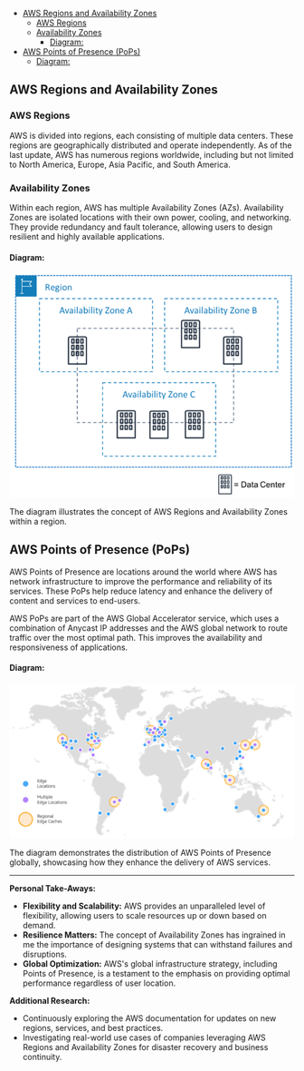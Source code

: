 - [AWS Regions and Availability Zones](#aws-regions-and-availability-zones)
  - [AWS Regions](#aws-regions)
  - [Availability Zones](#availability-zones)
    - [Diagram:](#diagram)
- [AWS Points of Presence (PoPs)](#aws-points-of-presence-pops)
    - [Diagram:](#diagram-1)

## AWS Regions and Availability Zones

### AWS Regions

AWS is divided into regions, each consisting of multiple data centers. These regions are geographically distributed and operate independently. As of the last update, AWS has numerous regions worldwide, including but not limited to North America, Europe, Asia Pacific, and South America.

### Availability Zones

Within each region, AWS has multiple Availability Zones (AZs). Availability Zones are isolated locations with their own power, cooling, and networking. They provide redundancy and fault tolerance, allowing users to design resilient and highly available applications.

#### Diagram:

![AWS Regions and Availability Zones](<../readme-images/AWS Regions and Availability Zones.png>)

The diagram illustrates the concept of AWS Regions and Availability Zones within a region.

## AWS Points of Presence (PoPs)

AWS Points of Presence are locations around the world where AWS has network infrastructure to improve the performance and reliability of its services. These PoPs help reduce latency and enhance the delivery of content and services to end-users.

AWS PoPs are part of the AWS Global Accelerator service, which uses a combination of Anycast IP addresses and the AWS global network to route traffic over the most optimal path. This improves the availability and responsiveness of applications.

#### Diagram:

![AWS Points of Presence](<../readme-images/AWS Points of Presence.png>)

The diagram demonstrates the distribution of AWS Points of Presence globally, showcasing how they enhance the delivery of AWS services.

---

**Personal Take-Aways:**
- **Flexibility and Scalability:** AWS provides an unparalleled level of flexibility, allowing users to scale resources up or down based on demand.
- **Resilience Matters:** The concept of Availability Zones has ingrained in me the importance of designing systems that can withstand failures and disruptions.
- **Global Optimization:** AWS's global infrastructure strategy, including Points of Presence, is a testament to the emphasis on providing optimal performance regardless of user location.

**Additional Research:**
- Continuously exploring the AWS documentation for updates on new regions, services, and best practices.
- Investigating real-world use cases of companies leveraging AWS Regions and Availability Zones for disaster recovery and business continuity.


